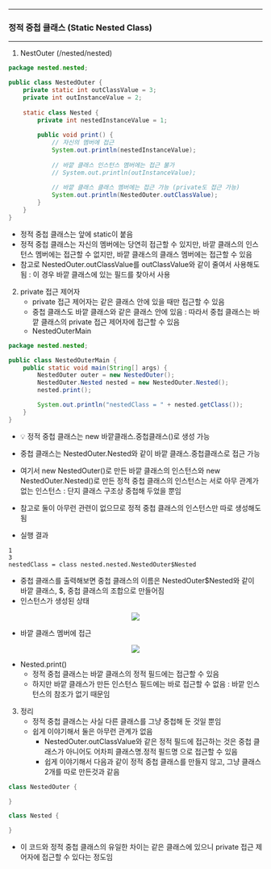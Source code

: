-----
### 정적 중첩 클래스 (Static Nested Class)
-----
1. NestOuter (/nested/nested)
```java
package nested.nested;

public class NestedOuter {
    private static int outClassValue = 3;
    private int outInstanceValue = 2;
    
    static class Nested {
        private int nestedInstanceValue = 1;
        
        public void print() {
            // 자신의 멤버에 접근
            System.out.println(nestedInstanceValue);
            
            // 바깥 클래스 인스턴스 멤버에는 접근 불가
            // System.out.println(outInstanceValue);
            
            // 바깥 클래스 클래스 멤버에는 접근 가능 (private도 접근 가능)
            System.out.println(NestedOuter.outClassValue);
        }
    }
}
```
   - 정적 중첩 클래스는 앞에 static이 붙음
   - 정적 중첩 클래스는 자신의 멤버에는 당연히 접근할 수 있지만, 바깥 클래스의 인스턴스 멤버에는 접근할 수 없지만, 바깥 클래스의 클래스 멤버에는 접근할 수 있음
   - 참고로 NestedOuter.outClassValue를 outClassValue와 같이 줄여서 사용해도 됨 : 이 경우 바깥 클래스에 있는 필드를 찾아서 사용

2. private 접근 제어자
   - private 접근 제어자는 같은 클래스 안에 있을 때만 접근할 수 있음
   - 중첩 클래스도 바깥 클래스와 같은 클래스 안에 있음 :  따라서 중첩 클래스는 바깥 클래스의 private 접근 제어자에 접근할 수 있음
   - NestedOuterMain
```java
package nested.nested;

public class NestedOuterMain {
    public static void main(String[] args) {
        NestedOuter outer = new NestedOuter();
        NestedOuter.Nested nested = new NestedOuter.Nested();
        nested.print();

        System.out.println("nestedClass = " + nested.getClass());
    }
}
```
   - 💡 정적 중첩 클래스는 new 바깥클래스.중첩클래스()로 생성 가능
   - 중첩 클래스는 NestedOuter.Nested와 같이 바깥 클래스.중첩클래스로 접근 가능
   - 여기서 new NestedOuter()로 만든 바깥 클래스의 인스턴스와 new NestedOuter.Nested()로 만든 정적 중첩 클래스의 인스턴스는 서로 아무 관계가 없는 인스턴스 : 단지 클래스 구조상 중첩해 두었을 뿐임
   - 참고로 둘이 아무런 관련이 없으므로 정적 중첩 클래스의 인스턴스만 따로 생성해도 됨

   - 실행 결과
```
1
3
nestedClass = class nested.nested.NestedOuter$Nested
```
   - 중첩 클래스를 출력해보면 중첩 클래스의 이름은 NestedOuter$Nested와 같이 바깥 클래스, $, 중첩 클래스의 조합으로 만들어짐
   - 인스턴스가 생성된 상태
<div align="center">
<img src="https://github.com/user-attachments/assets/c5db6036-46f8-46b8-824c-4ff12153a9e8">
</div>

   - 바깥 클래스 멤버에 접근
<div align="center">
<img src="https://github.com/user-attachments/assets/8b9a57ae-50ff-4610-80e7-d86f8998257e">
</div>

   - Nested.print()
      + 정적 중첩 클래스는 바깥 클래스의 정적 필드에는 접근할 수 있음
      + 하지만 바깥 클래스가 만든 인스턴스 필드에는 바로 접근할 수 없음 : 바깥 인스턴스의 참조가 없기 때문임

3. 정리
   - 정적 중첩 클래스는 사실 다른 클래스를 그냥 중첩해 둔 것일 뿐임
   - 쉽게 이야기해서 둘은 아무런 관계가 없음
     + NestedOuter.outClassValue와 같은 정적 필드에 접근하는 것은 중첩 클래스가 아니어도 어차피 클래스명.정적 필드명 으로 접근할 수 있음
     + 쉽게 이야기해서 다음과 같이 정적 중첩 클래스를 만들지 않고, 그냥 클래스 2개를 따로 만든것과 같음
```java
class NestedOuter {

}

class Nested {

}
```
   - 이 코드와 정적 중첩 클래스의 유일한 차이는 같은 클래스에 있으니 private 접근 제어자에 접근할 수 있다는 정도임

